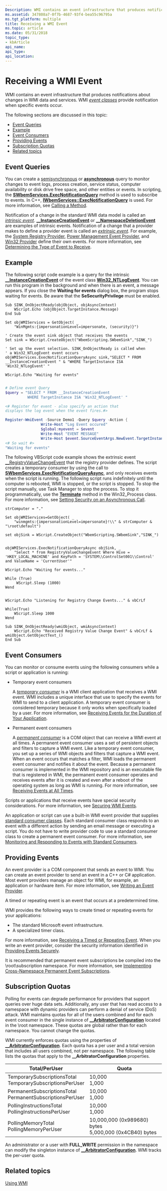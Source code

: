 ```yaml
---
Description: WMI contains an event infrastructure that produces notifications about changes in WMI data and services. WMI event classes provide notification when specific events occur.
ms.assetid: 347808a7-0f7b-4687-93f4-bea55c96795a
ms.tgt_platform: multiple
title: Receiving a WMI Event
ms.topic: article
ms.date: 05/31/2018
topic_type: 
- kbArticle
api_name: 
api_type: 
api_location: 
---
```


# Receiving a WMI Event

WMI contains an event infrastructure that produces notifications about changes in WMI data and services. WMI [*event classes*](gloss-e.md) provide notification when specific events occur.

The following sections are discussed in this topic:

-   [Event Queries](#event-queries)
-   [Example](#example)
-   [Event Consumers](#event-consumers)
-   [Providing Events](#providing-events)
-   [Subscription Quotas](#subscription-quotas)
-   [Related topics](#related-topics)

## Event Queries

You can create a [semisynchronous](receiving-synchronous-and-semisynchronous-event-notifications.md) or [**asynchronous**](receiving-asynchronous-event-notifications.md) query to monitor changes to event logs, process creation, service status, computer availability or disk drive free space, and other entities or events. In scripting, the [**SWbemServices.ExecNotificationQuery**](swbemservices-execnotificationquery.md) method is used to subscribe to events. In C++, [**IWbemServices::ExecNotificationQuery**](/windows/desktop/api/WbemCli/nf-wbemcli-iwbemservices-execnotificationquery) is used. For more information, see [Calling a Method](calling-a-method.md).

Notification of a change in the standard WMI data model is called an [*intrinsic event*](gloss-i.md). [**\_\_InstanceCreationEvent**](--instancecreationevent.md) or [**\_\_NamespaceDeletionEvent**](--namespacedeletionevent.md) are examples of intrinsic events. Notification of a change that a provider makes to define a provider event is called an [*extrinsic event*](gloss-e.md). For example, the [System Registry Provider](/previous-versions/windows/desktop/regprov/system-registry-provider), [Power Management Event Provider](/windows/desktop/CIMWin32Prov/power-management-event-provider), and [Win32 Provider](/windows/desktop/CIMWin32Prov/win32-provider) define their own events. For more information, see [Determining the Type of Event to Receive](determining-the-type-of-event-to-receive.md).

## Example

The following script code example is a query for the intrinsic [**\_\_InstanceCreationEvent**](--instancecreationevent.md) of the event class [**Win32\_NTLogEvent**](/previous-versions/windows/desktop/eventlogprov/win32-ntlogevent). You can run this program in the background and when there is an event, a message appears. If you close the **Waiting for events** dialog box, the program stops waiting for events. Be aware that the **SeSecurityPrivilege** must be enabled.


```VB
Sub SINK_OnObjectReady(objObject, objAsyncContext)
    WScript.Echo (objObject.TargetInstance.Message)
End Sub

Set objWMIServices = GetObject( _
    "WinMgmts:{impersonationLevel=impersonate, (security)}") 

' Create the event sink object that receives the events
Set sink = WScript.CreateObject("WbemScripting.SWbemSink","SINK_")
 
' Set up the event selection. SINK_OnObjectReady is called when
' a Win32_NTLogEvent event occurs
objWMIServices.ExecNotificationQueryAsync sink,"SELECT * FROM __InstanceCreationEvent " & "WHERE TargetInstance ISA 'Win32_NTLogEvent' "

WScript.Echo "Waiting for events"
```


```PowerShell

# Define event Query
$query = "SELECT * FROM __InstanceCreationEvent 
          WHERE TargetInstance ISA 'Win32_NTLogEvent' "

<# Register for event - also specify an action that
displays the log event when the event fires.#>

Register-WmiEvent -Source Demo1 -Query $query -Action {
                Write-Host "Log Event occured"
                $global:myevent = $event
                Write-Host "EVENT MESSAGE"
                Write-Host $event.SourceEventArgs.NewEvent.TargetInstance.Message}
<# So wait #>
"Waiting for events"
```





The following VBScript code example shows the extrinsic event [\_\_RegistryValueChangeEvent](registering-for-system-registry-events.md) that the registry provider defines. The script creates a temporary consumer by using the call to [**SWbemServices.ExecNotificationQueryAsync**](swbemservices-execnotificationqueryasync.md), and only receives events when the script is running. The following script runs indefinitely until the computer is rebooted, WMI is stopped, or the script is stopped. To stop the script manually, use Task Manager to stop the process. To stop it programmatically, use the [**Terminate**](/windows/desktop/CIMWin32Prov/terminate-method-in-class-win32-process) method in the Win32\_Process class. For more information, see [Setting Security on an Asynchronous Call](setting-security-on-an-asynchronous-call.md).


```VB
strComputer = "."

Set objWMIServices=GetObject( _
    "winmgmts:{impersonationLevel=impersonate}!\\" & strComputer & "\root\default")

set objSink = WScript.CreateObject("WbemScripting.SWbemSink","SINK_")


objWMIServices.ExecNotificationQueryAsync objSink, _
    "Select * from RegistryValueChangeEvent Where Hive = 'HKEY_LOCAL_MACHINE' and KeyPath = 'SYSTEM\\ControlSet001\\Control' and ValueName = 'CurrentUser'"

WScript.Echo "Waiting for events..."

While (True) 
     WScript.Sleep (1000)
Wend

 
WScript.Echo "Listening for Registry Change Events..." & vbCrLf 

While(True) 
    WScript.Sleep 1000 
Wend 

Sub SINK_OnObjectReady(wmiObject, wmiAsyncContext) 
    WScript.Echo "Received Registry Value Change Event" & vbCrLf & wmiObject.GetObjectText_() 
End Sub
```



## Event Consumers

You can monitor or consume events using the following consumers while a script or application is running:

-   Temporary event consumers

    A [*temporary consumer*](gloss-t.md) is a WMI client application that receives a WMI event. WMI includes a unique interface that use to specify the events for WMI to send to a client application. A temporary event consumer is considered temporary because it only works when specifically loaded by a user. For more information, see [Receiving Events for the Duration of Your Application](receiving-events-for-the-duration-of-your-application.md).

-   Permanent event consumers

    A [*permanent consumer*](gloss-p.md) is a COM object that can receive a WMI event at all times. A permanent event consumer uses a set of persistent objects and filters to capture a WMI event. Like a temporary event consumer, you set up a series of WMI objects and filters that capture a WMI event. When an event occurs that matches a filter, WMI loads the permanent event consumer and notifies it about the event. Because a permanent consumer is implemented in the WMI repository and is an executable file that is registered in WMI, the permanent event consumer operates and receives events after it is created and even after a reboot of the operating system as long as WMI is running. For more information, see [Receiving Events at All Times](receiving-events-at-all-times.md).

Scripts or applications that receive events have special security considerations. For more information, see [Securing WMI Events](securing-wmi-events.md).

An application or script can use a built-in WMI event provider that supplies [standard consumer classes](standard-consumer-classes.md). Each standard consumer class responds to an event with a different action by sending an email message or executing a script. You do not have to write provider code to use a standard consumer class to create a permanent event consumer. For more information, see [Monitoring and Responding to Events with Standard Consumers](monitoring-and-responding-to-events-with-standard-consumers.md).

## Providing Events

An event provider is a COM component that sends an event to WMI. You can create an event provider to send an event in a C++ or C# application. Most event providers manage an object for WMI, for example, an application or hardware item. For more information, see [Writing an Event Provider](writing-an-event-provider.md).

A timed or repeating event is an event that occurs at a predetermined time.

WMI provides the following ways to create timed or repeating events for your applications:

-   The standard Microsoft event infrastructure.
-   A specialized timer class.

For more information, see [Receiving a Timed or Repeating Event](receiving-a-timed-or-repeating-event.md). When you write an event provider, consider the security information identified in [Providing Events Securely](providing-events-securely.md).

It is recommended that permanent event subscriptions be compiled into the \\root\\subscription namespace. For more information, see [Implementing Cross-Namespace Permanent Event Subscriptions](implementing-cross-namespace-permanent-event-subscriptions.md).

## Subscription Quotas

Polling for events can degrade performance for providers that support queries over huge data sets. Additionally, any user that has read access to a namespace with dynamic providers can perform a denial of service (DoS) attack. WMI maintains quotas for all of the users combined and for each event consumer in the single instance of [**\_\_ArbitratorConfiguration**](--arbitratorconfiguration.md) located in the \\root namespace. These quotas are global rather than for each namespace. You cannot change the quotas.

WMI currently enforces quotas using the properties of [**\_\_ArbitratorConfiguration**](--arbitratorconfiguration.md). Each quota has a per user and a total version that includes all users combined, not per namespace. The following table lists the quotas that apply to the **\_\_ArbitratorConfiguration** properties.



| Total/PerUser                                                                   | Quota                                                                       |
|---------------------------------------------------------------------------------|-----------------------------------------------------------------------------|
| TemporarySubscriptionsTotal<br/> TemporarySubscriptionsPerUser<br/> | 10,000<br/> 1,000<br/>                                          |
| PermanentSubscriptionsTotal<br/> PermanentSubscriptionsPerUser<br/> | 10,000<br/> 1,000<br/>                                          |
| PollingInstructionsTotal<br/> PollingInstructionsPerUser<br/>       | 10,000<br/> 1,000<br/>                                          |
| PollingMemoryTotal<br/> PollingMemoryPerUser<br/>                   | 10,000,000 (0x989680) bytes<br/> 5,000,000 (0x4CB40) bytes<br/> |



 

An administrator or a user with **FULL\_WRITE** permission in the namespace can modify the singleton instance of [**\_\_ArbitratorConfiguration**](--arbitratorconfiguration.md). WMI tracks the per-user quota.

## Related topics

<dl> <dt>

[Using WMI](using-wmi.md)
</dt> </dl>

 

